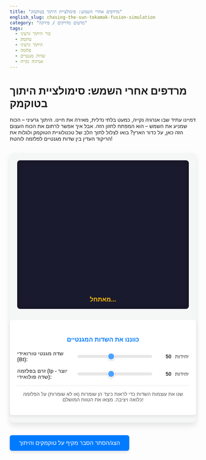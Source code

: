 ```yaml
---
title: "מרדפים אחרי השמש: סימולציית היתוך בטוקמק"
english_slug: chasing-the-sun-tokamak-fusion-simulation
category: "מדעים מדויקים / פיזיקה"
tags:
  - כור היתוך גרעיני
  - טוקמק
  - היתוך גרעיני
  - פלזמה
  - שדות מגנטיים
  - אנרגיה נקייה
---
```

# מרדפים אחרי השמש: סימולציית היתוך בטוקמק

דמיינו עתיד שבו אנרגיה נקייה, כמעט בלתי נדלית, מאירה את חיינו. היתוך גרעיני – הכוח שמניע את השמש – הוא המפתח לחזון הזה. אבל איך אפשר לרתום את הכוח העצום הזה כאן, על כדור הארץ? בואו לצלול לתוך הלב של טכנולוגיית הטוקמק ולגלות את הריקוד העדין בין שדות מגנטיים לפלזמה לוהטת!

<div class="app-container">
    <div class="simulation-area">
        <canvas id="tokamakCanvas"></canvas>
        <div class="status-display"><span id="plasmaStatus">מאתחל...</span></div>
    </div>
    <div class="controls-panel">
        <h3 class="controls-title">כווננו את השדות המגנטיים</h3>
        <div class="control-group">
            <label for="toroidalField">שדה מגנטי טורואידי (Bt):</label>
            <input type="range" id="toroidalField" min="10" max="100" value="50" step="1">
            <span id="toroidalValue" class="value-display">50</span> יחידות
        </div>
        <div class="control-group">
            <label for="plasmaCurrent">זרם בפלזמה (Ip - יוצר שדה פולואידי):</label>
            <input type="range" id="plasmaCurrent" min="10" max="100" value="50" step="1">
            <span id="plasmaCurrentValue" class="value-display">50</span> יחידות
        </div>
        <p class="hint">שנו את עוצמות השדות כדי לראות כיצד הן שומרות (או לא שומרות) על הפלזמה כלואה ויציבה. מצאו את הטווח המושלם!</p>
    </div>
</div>

<style>
    :root {
        --primary-color: #007bff;
        --primary-hover-color: #0056b3;
        --background-color: #f4f7f6;
        --card-background: #ffffff;
        --border-color: #dcdcdc;
        --text-color: #333;
        --secondary-text-color: #555;
        --stable-color: #28a745; /* Green */
        --unstable-color: #dc3545; /* Red */
        --warning-color: #ffc107; /* Orange/Yellow */
        --canvas-bg: #1a1a2e; /* Dark background for space/plasma feel */
        --tokamak-outline: #4a4e69; /* Dark greyish blue */
        --plasma-stable: rgba(0, 255, 255, 0.8); /* Cyan */
        --plasma-unstable: rgba(255, 100, 0, 0.7); /* Orange */
        --particle-color-stable: rgba(0, 255, 255, 0.9);
        --particle-color-unstable: rgba(255, 200, 0, 0.8);
    }

    .app-container {
        display: flex;
        flex-direction: column;
        align-items: center;
        margin-top: 30px;
        gap: 30px;
        font-family: 'Arial', sans-serif;
        color: var(--text-color);
        background-color: var(--background-color);
        padding: 20px;
        border-radius: 12px;
        box-shadow: 0 8px 16px rgba(0, 0, 0, 0.1);
    }

    .simulation-area {
        display: flex;
        flex-direction: column;
        align-items: center;
        width: 100%;
        max-width: 550px;
        background-color: var(--canvas-bg);
        border-radius: 8px;
        overflow: hidden; /* Ensures canvas doesn't overflow rounded corners */
        box-shadow: inset 0 0 15px rgba(0, 0, 0, 0.3);
        position: relative;
    }

    #tokamakCanvas {
        width: 100%;
        max-width: 550px;
        height: 350px; /* Increased height */
        display: block; /* Remove extra space below canvas */
    }

    .status-display {
        margin: 15px 0;
        font-size: 1.2em;
        font-weight: bold;
        color: var(--warning-color); /* Initial color */
        text-align: center;
        width: 100%;
    }

    .status-display span {
         transition: color 0.5s ease;
    }

    .controls-panel {
        background-color: var(--card-background);
        padding: 20px;
        border-radius: 8px;
        width: 100%;
        max-width: 550px;
        box-shadow: 0 4px 8px rgba(0, 0, 0, 0.08);
    }

    .controls-panel .controls-title {
        text-align: center;
        margin-bottom: 20px;
        color: var(--primary-color);
    }

    .control-group {
        margin-bottom: 15px;
        display: flex;
        align-items: center;
        flex-wrap: wrap; /* Allow wrapping on small screens */
        gap: 10px; /* Space between elements */
    }

    .control-group label {
        flex: 1 1 150px; /* Grow and shrink, minimum 150px width */
        font-weight: bold;
        color: var(--secondary-text-color);
    }

    .control-group input[type="range"] {
        flex: 2 1 200px; /* Grow faster, minimum 200px width */
        -webkit-appearance: none;
        width: auto; /* Override width: 100% from original */
        height: 8px;
        background: #ddd;
        outline: none;
        opacity: 0.7;
        transition: opacity .2s;
        border-radius: 4px;
    }

    .control-group input[type="range"]:hover {
        opacity: 1;
    }

    .control-group input[type="range"]::-webkit-slider-thumb {
        -webkit-appearance: none;
        appearance: none;
        width: 20px;
        height: 20px;
        background: var(--primary-color);
        cursor: pointer;
        border-radius: 50%;
        border: 2px solid var(--card-background);
        box-shadow: 0 2px 4px rgba(0,0,0,0.2);
    }

     .control-group input[type="range"]::-moz-range-thumb {
        width: 20px;
        height: 20px;
        background: var(--primary-color);
        cursor: pointer;
        border-radius: 50%;
        border: 2px solid var(--card-background);
        box-shadow: 0 2px 4px rgba(0,0,0,0.2);
    }


    .control-group .value-display {
        flex: 0 0 40px; /* Fixed width */
        text-align: right;
        font-weight: bold;
        color: var(--text-color);
    }


    .hint {
        font-size: 0.95em;
        color: var(--secondary-text-color);
        margin-top: 15px;
        text-align: center;
        padding-top: 15px;
        border-top: 1px dashed var(--border-color);
    }

    #explanationButton {
        margin-top: 20px;
        padding: 12px 25px;
        font-size: 1.1em;
        cursor: pointer;
        border: none;
        background-color: var(--primary-color);
        color: white;
        border-radius: 6px;
        transition: background-color 0.3s ease, transform 0.1s ease;
        box-shadow: 0 4px 8px rgba(0, 0, 0, 0.1);
    }
    #explanationButton:hover {
        background-color: var(--primary-hover-color);
    }
    #explanationButton:active {
         transform: scale(0.98);
    }

    #explanation {
        margin-top: 30px;
        padding: 25px;
        background-color: var(--card-background);
        border: 1px solid var(--border-color);
        border-radius: 8px;
        max-width: 800px;
        width: 100%;
        text-align: right;
        direction: rtl;
        line-height: 1.7;
        box-shadow: 0 4px 8px rgba(0, 0, 0, 0.08);
    }
    #explanation h2 {
        text-align: center;
        margin-bottom: 20px;
        color: var(--primary-color);
        font-size: 1.8em;
    }
    #explanation h3 {
        margin-top: 20px;
        margin-bottom: 10px;
        color: var(--secondary-text-color);
        font-size: 1.3em;
    }
    #explanation p {
        margin-bottom: 15px;
    }
    #explanation ul {
        margin-bottom: 15px;
        padding-right: 25px;
        list-style-type: disc;
    }
    #explanation li {
        margin-bottom: 8px;
    }
</style>

<button id="explanationButton">הצג/הסתר הסבר מקיף על טוקמקים והיתוך</button>

<div id="explanation" style="display: none;">
    <h2>הסבר: חוקרים את ליבת הכוח - היתוך גרעיני וטוקמקים</h2>

    <h3>המסע אל אנרגיית הכוכבים</h3>
    <p>היתוך גרעיני הוא התהליך המרהיב שבו גרעיני אטומים קלים מתמזגים ליצירת גרעין כבד יותר, תוך שחרור כמות אדירה של אנרגיה. זהו ה"מנוע" של השמש ושל אינספור כוכבים ברחבי היקום. על כדור הארץ, אנו שואפים לשחזר תהליך זה, לרוב באמצעות מיזוג איזוטופים של מימן כמו דאוטריום וטריטיום, כדי ליצור מקור אנרגיה נקי, בטוח וכמעט בלתי נדלה שיחליף דלקי מאובנים מזהמים.</p>

    <h3>האתגרים הגדולים: חום וכליאה</h3>
    <p>כדי לגרום לגרעינים חיוביים להתמזג, יש להתגבר על הדחייה החשמלית האדירה ביניהם. זה דורש תנאים קיצוניים:</p>
    <ul>
        <li>**טמפרטורות סופר-לוהטות:** מיליוני מעלות צלזיוס – חמות בהרבה מליבת השמש עצמה! בטמפרטורות אלו, החומר הופך לפלזמה: מצב צבירה רביעי, שבו האלקטרונים נפרדים מהגרעינים והחומר הופך לגז מיונן של חלקיקים טעונים חשמלית.</li>
        <li>**הבעיה הפיזית:** שום חומר רגיל לא יכול להכיל פלזמה בטמפרטורות כאלה. כל מגע עם דפנות הכור יקרר אותה מיידית ויעצור את ההיתוך. הפתרון? להחזיק את הפלזמה "באוויר", הרחק מהדפנות.</li>
    </ul>

    <h3>הפתרון המגנטי: בקבוק בלי דפנות</h3>
    <p>הטבע המיונן של הפלזמה מאפשר לנו לרתום את כוחם של שדות מגנטיים. חלקיקים טעונים נעים לאורך קווי שדה מגנטי, וכך ניתן ליצור "בקבוק מגנטי" דמיוני שמכיל את הפלזמה הלוהטת.</p>

    <h3>טוקמק: המלכודת המגנטית המובילה</h3>
    <p>טוקמק (ראשי תיבות רוסיים: "לשכה טורואידית עם סלילים מגנטיים") הוא המבנה המבטיח ביותר לכליאת פלזמה למטרות היתוך. זהו כלי בצורת סופגנייה (טורוס).</p>
    <p>כדי ללכוד את הפלזמה בתוך הטורוס, הטוקמק משתמש בשני סוגי שדות מגנטיים עיקריים:</p>
    <ul>
        <li>**שדה טורואידי (Bt):** נוצר על ידי סלילים גדולים המקיפים את הטורוס מבחוץ. שדה זה חזק מאוד ומכוון לאורך "החור" של הסופגנייה, סביב הטבעת הגדולה. לבדו, הוא גורם לפלזמה להיסחף החוצה.</li>
        <li>**שדה פולואידי (Bp):** שדה המקיף את טבעת הפלזמה בצורה טבעתית קטנה יותר, בניצב לשדה הטורואידי. חלק מרכזי משדה זה נוצר על ידי זרם חשמלי חזק המושרה *בתוך* הפלזמה עצמה.</li>
    </ul>

    <h3>הסוד הוא ב"פיתול": יצירת השדה הסלילי</h3>
    <p>הקסם מתרחש כששני השדות משולבים. השדה הטורואידי הארוך והשדה הפולואידי הקצר יותר מתאחדים ליצירת שדה מגנטי כולל בעל צורה סלילית (הליקס). קווי השדה לא פשוט מקיפים את הטורוס, אלא מתפתלים סביבו, כמו קפיץ מלופף בתוך הסופגנייה.</p>
    <p>השדה הסלילי הזה הוא ה"בקבוק המגנטי" היציב. חלקיקי הפלזמה נעים לאורך הקווים המתפתלים, מה שמונע מהם לברוח במהירות החוצה או פנימה ולפגוע בדפנות. יציבות הכליאה הזו תלויה באופן קריטי ביחס המדויק בין עוצמת השדה הטורואידי לעוצמת השדה הפולואידי (שליטה בזרם הפלזמה היא אחת הדרכים לשלוט בשדה הפולואידי). יחס נכון יוצר "פיתול" אופטימלי ששומר על הפלזמה דחוסה במרכז הטורוס.</p>

    <h3>מציאת האיזון העדין</h3>
    <p>כפי שניתן לראות בסימולציה, שינוי עוצמות השדות משנה את יציבות הפלזמה. יחסים שאינם אופטימליים יכולים לגרום לפלזמה להפוך לטורבולנטית, להתנגש בדפנות, או פשוט להתפזר – כל אלה עוצרים את תהליך ההיתוך. המטרה היא למצוא את "חלון הפעולה" שבו השדות מאוזנים ומאפשרים לפלזמה להישאר כלואה ויציבה למשך זמן ארוך מספיק, בצפיפות ובטמפרטורה הנדרשות.</p>

    <h3>קריטריון לווסון: הדרך להצתה</h3>
    <p>כדי להשיג תהליך היתוך שמייצר יותר אנרגיה מזו שמושקעת בו (מצב הנקרא "הצתה"), יש לעמוד בשלושה תנאים בו זמנית, המכונים קריטריון לווסון:</p>
    <ul>
        <li>**צפיפות פלזמה גבוהה:** הרבה חלקיקים במקום קטן.</li>
        <li>**טמפרטורת פלזמה גבוהה מאוד:** החלקיקים נעים מהר מספיק להתנגשויות היתוך.</li>
        <li>**זמן כליאה מספיק:** שמירה על התנאים הללו למשך זמן מספק.</li>
    </ul>
    <p>טוקמקים מתוכננים להשיג את שלושת התנאים האלה. הצלחה בתחום זה היא אחד האתגרים המדעיים וההנדסיים הגדולים ביותר של זמננו.</p>

    <h3>העתיד כבר כאן: ITER ופרויקטים נוספים</h3>
    <p>פרויקטים בינלאומיים ענקיים כמו ITER (International Thermonuclear Experimental Reactor) הנבנה בצרפת, ממחישים את ההתקדמות בתחום. מטרתו של ITER היא להדגים הצתה בקנה מידה תעשייתי ולסלול את הדרך לבניית תחנות כוח היתוך עתידיות. במקביל, נחקרות טכנולוגיות כליאה מגנטית נוספות (כמו סטלארטורים) ושיטות היתוך אלטרנטיביות.</p>
    <p>מחקר ההיתוך הגרעיני הוא מרדף אחר האנרגיה האולטימטיבית – אנרגיה נקייה, בטוחה וכמעט אינסופית. הסימולציה שלפניכם היא הצצה קטנה אל הפיזיקה וההנדסה המורכבת שעומדת מאחורי המרדף המדעי המרגש הזה.</p>
</div>

<script>
    const canvas = document.getElementById('tokamakCanvas');
    const ctx = canvas.getContext('2d');
    const toroidalSlider = document.getElementById('toroidalField');
    const toroidalValueSpan = document.getElementById('toroidalValue');
    const plasmaSlider = document.getElementById('plasmaCurrent');
    const plasmaCurrentValueSpan = document.getElementById('plasmaCurrentValue');
    const plasmaStatusSpan = document.getElementById('plasmaStatus');
    const explanationButton = document.getElementById('explanationButton');
    const explanationDiv = document.getElementById('explanation');

    let animationFrameId;
    let particles = [];
    const numParticles = 200; // Increased particles for better visual
    const particleSize = 2;
    const particleSpeed = 0.5; // Base speed

    let centerX, centerY, outerRadius, innerRadius, plasmaRingRadius, plasmaAreaRadius;

    // Function to resize canvas based on container width
    function resizeCanvas() {
        const container = canvas.parentElement;
        canvas.width = container.clientWidth;
        canvas.height = container.clientHeight; // Use container height

        centerX = canvas.width / 2;
        centerY = canvas.height / 2;
        outerRadius = Math.min(canvas.width, canvas.height) * 0.35; // Adjusted radius
        innerRadius = outerRadius * 0.4; // Tokamak hole
        plasmaRingRadius = (outerRadius + innerRadius) / 2; // Center line of the plasma ring
        plasmaAreaRadius = (outerRadius - innerRadius) / 2 * 0.9; // Radius of the plasma cross-section area

        // Reinitialize particles on resize
        initParticles();
    }

    // Initialize particles randomly within the conceptual plasma area circle
    function initParticles() {
        particles = [];
        for (let i = 0; i < numParticles; i++) {
            // Position particles within the cross-section circle (conceptually)
            const angle = Math.random() * Math.PI * 2;
            const r = Math.sqrt(Math.random()) * plasmaAreaRadius; // Distribute evenly within circle
            const x = centerX + r * Math.cos(angle);
            const y = centerY + r * Math.sin(angle);

             // Store position relative to the cross-section center for easier update
             const relX = x - centerX;
             const relY = y - centerY;

            particles.push({
                x: x,
                y: y,
                relX: relX, // Position within the cross-section (local x, y)
                relY: relY,
                // Add properties for motion within the cross-section
                angle: Math.random() * Math.PI * 2, // Angle around the cross-section center
                radius: r, // Distance from the cross-section center
                color: 'var(--particle-color-stable)', // Will be updated based on stability
                opacity: 0.8 + Math.random() * 0.2,
                speed: particleSpeed * (0.8 + Math.random() * 0.4) // Slight speed variation
            });
        }
    }


    function updateParticles(isStable, ratio) {
         const toroidalField = parseInt(toroidalSlider.value);
        const plasmaCurrent = parseInt(plasmaSlider.value);

        particles.forEach(p => {
             if (isStable) {
                 // Simulate helical motion within the cross-section circle
                 // The "twist" depends on the ratio of fields
                 // Higher ratio (more Bt relative to Bp) means less twist per 'long way' turn (higher q)
                 // Lower ratio (more Bp relative to Bt) means more twist per 'long way' turn (lower q)
                 // In this 2D cross-section view, this can be simplified to rotation within the circle.
                 // Let's link rotation speed/direction to the ratio.
                 const rotationSpeed = (ratio - 0.8) * 0.05; // Example: faster rotation for higher ratio (adjust factor)

                p.angle += rotationSpeed * p.speed;

                // Keep angle within 0 to 2*PI
                if (p.angle > Math.PI * 2) p.angle -= Math.PI * 2;
                if (p.angle < 0) p.angle += Math.PI * 2;

                // Update position relative to the cross-section center
                p.relX = p.radius * Math.cos(p.angle);
                p.relY = p.radius * Math.sin(p.angle);

                // Update absolute position (relative to canvas center)
                p.x = centerX + p.relX;
                p.y = centerY + p.relY;

                 // Ensure particles stay within bounds conceptually (they shouldn't hit walls in stable state)
                 const currentDist = Math.sqrt(p.relX * p.relX + p.relY * p.relY);
                 if (currentDist > plasmaAreaRadius) {
                     // If somehow outside, push back towards center
                      const angleToCenter = Math.atan2(p.relY, p.relX);
                      p.relX = plasmaAreaRadius * Math.cos(angleToCenter) * 0.9; // Push back to 90% radius
                      p.relY = plasmaAreaRadius * Math.sin(angleToCenter) * 0.9;
                      p.radius = plasmaAreaRadius * 0.9;
                 }


                 p.color = 'var(--particle-color-stable)';


             } else {
                 // Simulate chaotic, escaping motion
                 // Add random jitter
                 p.relX += (Math.random() - 0.5) * 2 * p.speed;
                 p.relY += (Math.random() - 0.5) * 2 * p.speed;

                 // Add outward drift
                 const angleToCenter = Math.atan2(p.relY, p.relX);
                 const driftSpeed = p.speed * 0.5; // Control drift speed
                 p.relX += Math.cos(angleToCenter) * driftSpeed;
                 p.relY += Math.sin(angleToCenter) * driftSpeed;

                 // Update absolute position
                 p.x = centerX + p.relX;
                 p.y = centerY + p.relY;

                 // Check if particle has escaped the simulation area (or nominal plasma bounds)
                 const currentDist = Math.sqrt(p.relX * p.relX + p.relY * p.relY);
                 if (currentDist > plasmaAreaRadius * 1.5) { // Use a slightly larger radius for 'escape'
                      // Respawn particle near center
                      const angle = Math.random() * Math.PI * 2;
                      const r = Math.sqrt(Math.random()) * plasmaAreaRadius * 0.5; // Respawn closer to center
                      p.relX = r * Math.cos(angle);
                      p.relY = r * Math.sin(angle);
                      p.x = centerX + p.relX;
                      p.y = centerY + p.relY;
                      p.angle = Math.random() * Math.PI * 2;
                      p.radius = r;
                 }

                 p.color = 'var(--particle-color-unstable)';
             }
        });
    }

    function drawSimulation(isStable) {
        // Clear canvas
        ctx.clearRect(0, 0, canvas.width, canvas.height);

        // Draw canvas background (dark space) - although it's already set in CSS
        // ctx.fillStyle = 'var(--canvas-bg)';
        // ctx.fillRect(0, 0, canvas.width, canvas.height);


        // --- Draw Tokamak Outline (Conceptual) ---
        ctx.strokeStyle = 'var(--tokamak-outline)';
        ctx.lineWidth = 10; // Thicker lines
        ctx.lineCap = 'round';

        // Draw outer ring
        ctx.beginPath();
        ctx.arc(centerX, centerY, outerRadius, 0, Math.PI * 2);
        ctx.stroke();

        // Draw inner hole ring
        ctx.beginPath();
        ctx.arc(centerX, centerY, innerRadius, 0, Math.PI * 2);
        ctx.stroke();

        // --- Draw Plasma Representation ---
        ctx.fillStyle = isStable ? 'var(--plasma-stable)' : 'var(--plasma-unstable)';

        if (isStable) {
            // Draw the plasma as a smooth, contained ring
            ctx.beginPath();
             // Outer edge of plasma cross-section ring
            ctx.arc(centerX, centerY, plasmaRingRadius + plasmaAreaRadius, 0, Math.PI * 2);
             // Inner edge of plasma cross-section ring (draw backwards)
            ctx.arc(centerX, centerY, plasmaRingRadius - plasmaAreaRadius, Math.PI * 2, 0, true);
            ctx.closePath(); // Close the path to fill the ring shape
            ctx.fill();

        } else {
             // Draw the plasma as turbulent, perhaps bulging or showing disruptions
             // Simple approach: Draw the ring shape but add some distortion or opacity variations
             ctx.beginPath();
             ctx.arc(centerX, centerY, plasmaRingRadius + plasmaAreaRadius * 1.1, 0, Math.PI * 2); // Slightly larger outer bound
             ctx.arc(centerX, centerY, plasmaRingRadius - plasmaAreaRadius * 0.9, Math.PI * 2, 0, true); // Slightly smaller inner bound
             ctx.closePath();
             ctx.fill();

             // Add some visual noise or distortion (optional, can be complex)
             // For simplicity, let's rely on the particle movement and status text.
        }

        // --- Draw Particles ---
        particles.forEach(p => {
            ctx.fillStyle = p.color;
            ctx.globalAlpha = p.opacity;
            ctx.beginPath();
            ctx.arc(p.x, p.y, particleSize, 0, Math.PI * 2);
            ctx.fill();
        });
        ctx.globalAlpha = 1.0; // Reset alpha
    }


    function animate() {
        const toroidalField = parseInt(toroidalSlider.value);
        const plasmaCurrent = parseInt(plasmaSlider.value);

        // --- Determine Plasma Stability (Improved Model) ---
        // Let's make the stable range more intuitive and visually distinct.
        // Stable often requires q > 1 and not too close to low-order rationals (like 2, 3).
        // q is proportional to Bt / Ip * (a/R)^2. Simplified q ~ Bt / Ip * constant.
        // So stable is roughly when Bt / Ip is in a certain range, maybe slightly higher than 1.
        // Let's define thresholds:
        // Low Ip relative to Bt -> Ratio high -> Kink/External instability
        // High Ip relative to Bt -> Ratio low -> Disruptions/Internal instability
        // Ideal range for Bt/Ip ratio: Maybe 1.2 to 2.5? Let's test some values.
        // Let's say ideal Bt=50, Ip=50 (ratio=1). This should be unstable (q~1 can be problematic).
        // Try Bt=80, Ip=40 (ratio=2). This should be stable.
        // Try Bt=40, Ip=80 (ratio=0.5). Unstable.
        // Let's define stable range for ratio (Bt/Ip) between 1.2 and 2.8 AND both values high enough, e.g., > 25.
        const ratio = toroidalField / plasmaCurrent;
        const isStable = toroidalField > 25 && plasmaCurrent > 25 && ratio > 1.2 && ratio < 2.8;

        // Update status display
        if (toroidalField <= 25 || plasmaCurrent <= 25) {
             plasmaStatusSpan.textContent = 'נדרשים שדות חזקים יותר';
             plasmaStatusSpan.style.color = 'var(--warning-color)';
        } else if (isStable) {
             plasmaStatusSpan.textContent = 'פלזמה יציבה! כליאה מוצלחת.';
             plasmaStatusSpan.style.color = 'var(--stable-color)';
        } else {
             let statusText = 'פלזמה לא יציבה: ';
             if (ratio <= 1.2) {
                 statusText += 'זרם פלזמה גבוה מדי (פיתול יתר)';
             } else if (ratio >= 2.8) {
                  statusText += 'שדה טורואידי גבוה מדי (פיתול חסר)';
             } else {
                 statusText += 'פרמטרים לא מאוזנים';
             }
             plasmaStatusSpan.textContent = statusText;
             plasmaStatusSpan.style.color = 'var(--unstable-color)';
        }

        // Update particle positions based on stability
        updateParticles(isStable, ratio);

        // Draw everything
        drawSimulation(isStable);

        // Request the next frame
        animationFrameId = requestAnimationFrame(animate);
    }

    // Event listeners for sliders
    toroidalSlider.addEventListener('input', () => {
        toroidalValueSpan.textContent = toroidalSlider.value;
        // Animation loop handles the update
    });
    plasmaSlider.addEventListener('input', () => {
        plasmaCurrentValueSpan.textContent = plasmaSlider.value;
        // Animation loop handles the update
    });

    // Event listener for the explanation button
    explanationButton.addEventListener('click', () => {
        if (explanationDiv.style.display === 'none') {
            explanationDiv.style.display = 'block';
            explanationButton.textContent = 'הסתר הסבר מקיף על טוקמקים והיתוך';
        } else {
            explanationDiv.style.display = 'none';
            explanationButton.textContent = 'הצג/הסתר הסבר מקיף על טוקמקים והיתוך';
        }
    });

    // Initial setup
    resizeCanvas(); // Set initial size and init particles
    window.addEventListener('resize', resizeCanvas); // Add resize listener
    animate(); // Start the animation loop

    // To stop animation if necessary (e.g., cleanup)
    // function stopAnimation() {
    //     cancelAnimationFrame(animationFrameId);
    // }
</script>